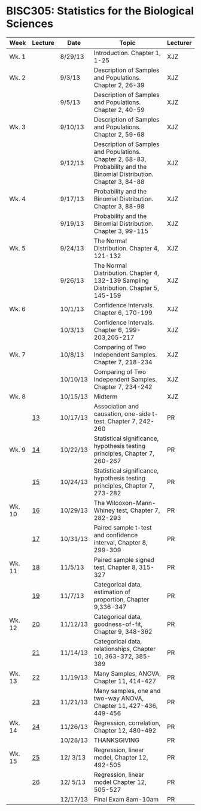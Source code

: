BISC305: Statistics for the Biological Sciences
===============================================


| Week   | Lecture |  Date      |  Topic                                                                                                                   | Lecturer |
|  ----  | ------- |  ---       |  ---                                                                                                                     | ----     |
| Wk. 1  |         |  8/29/13   |  Introduction. Chapter 1, 1-25                                                                                           | XJZ      |
| Wk. 2  |         |  9/3/13    |  Description of Samples and Populations. Chapter 2, 26-39                                                                | XJZ      |
|        |         |  9/5/13    |  Description of Samples and Populations. Chapter 2, 40-59                                                                | XJZ      |
| Wk. 3  |         |  9/10/13   |  Description of Samples and Populations. Chapter 2, 59-68                                                                | XJZ      |
|        |         |  9/12/13   |  Description of Samples and Populations. Chapter 2, 68-83, Probability and the Binomial Distribution. Chapter 3, 84-88   | XJZ      |
| Wk. 4  |         |  9/17/13   |  Probability and the Binomial Distribution. Chapter 3, 88-98                                                             | XJZ      |
|        |         |  9/19/13   |  Probability and the Binomial Distribution. Chapter 3, 99-115                                                            | XJZ      |
| Wk. 5  |         |  9/24/13   |  The Normal Distribution. Chapter 4, 121-132                                                                             | XJZ      |
|        |         |  9/26/13   |  The Normal Distribution. Chapter 4, 132-139 Sampling Distribution. Chapter 5, 145-159                                   | XJZ      |
| Wk. 6  |         |  10/1/13   |  Confidence Intervals. Chapter 6, 170-199                                                                                | XJZ      |
|        |         |  10/3/13   |  Confidence Intervals. Chapter 6, 199-203,205-217                                                                        | XJZ      |
| Wk. 7  |         |  10/8/13   |  Comparing of Two Independent Samples. Chapter 7, 218-234                                                                | XJZ      |
|        |         |  10/10/13  |  Comparing of Two Independent Samples. Chapter 7, 234-242                                                                | XJZ      |
| Wk. 8  |         |  10/15/13  |  Midterm                                                                                                                 | XJZ      |
|        |    [13](bisc305-lecture13-slides.html)   |  10/17/13  |  Association and causation, one-side t-test. Chapter 7, 242-260                                                          | PR       |
| Wk. 9  |    [14](bisc305-lecture14-slides.html)   |  10/22/13  |  Statistical significance, hypothesis testing principles, Chapter 7, 260-267                                             | PR       |
|        |    [15](bisc305-lecture15-slides.html)   |  10/24/13  |  Statistical significance, hypothesis testing principles, Chapter 7, 273-282                                             | PR       |
| Wk. 10 |    [16](bisc305-lecture16-slides.html)   |  10/29/13  |  The Wilcoxon-Mann-Whiney test, Chapter 7, 282-293                                                                       | PR       |
|        |    [17](bisc305-lecture17-slides.html)   |  10/31/13  |  Paired sample t-test and confidence interval, Chapter 8, 299-309                                                        | PR       |
| Wk. 11 |    [18](bisc305-lecture18-slides.html)   |  11/5/13   |  Paired sample signed test, Chapter 8, 315-327                                                                           | PR       |
|        |    [19](bisc305-lecture19-slides.html)   |  11/7/13   |  Categorical data, estimation of proportion, Chapter 9,336-347                                                           | PR       |
| Wk. 12 |    [20](bisc305-lecture20-slides.html)   |  11/12/13  |  Categorical data, goodness-of-fit, Chapter 9, 348-362                                                                   | PR       |
|        |    [21](bisc305-lecture21-slides.html)   |  11/14/13  |  Categorical data, relationships, Chapter 10, 363-372, 385-389                                                           | PR       |
| Wk. 13 |    [22](bisc305-lecture22-slides.html)   |  11/19/13  |  Many Samples, ANOVA, Chapter 11, 414-427                                                                                | PR       |
|        |    [23](bisc305-lecture23-slides.html)   |  11/21/13  |  Many samples, one and two-way ANOVA, Chapter 11, 427-436, 449-456                                                       | PR       |
| Wk. 14 |    [24](bisc305-lecture24-slides.html)   |  11/26/13  |  Regression, correlation, Chapter 12, 480-492                                                                            | PR       |
|        |                                          |  10/28/13  |  THANKSGIVING                                                                                                            | PR       |
| Wk. 15 |    [25](bisc305-lecture25-slides.html)   |  12/ 3/13  |  Regression, linear model, Chapter 12, 492-505                                                                           | PR       |
|        |    [26](bisc305-lecture26-slides.html)   |  12/ 5/13  |  Regression, linear model  Chapter 12, 505-527                                                                           | PR       |
|        |         |  12/17/13  |  Final Exam  8am-10am                                                                                                    | PR       |


